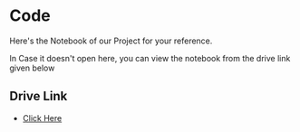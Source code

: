 
# Code

Here's the Notebook of our Project for your reference.

In Case it doesn't open here, you can view the notebook from the drive link given below
## Drive Link

 - [Click Here](https://drive.google.com/drive/folders/1wL79KMiVZLz7F3GqbI9lZpUQIuS7dWMi?usp=sharing)
